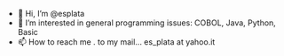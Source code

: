 - 👋 Hi, I’m @esplata
- 👀 I’m interested in general programming issues: COBOL, Java, Python, Basic
- 📫 How to reach me . to my mail... es_plata at yahoo.it

<!---
esplata/esplata is a ✨ special ✨ repository because its `README.md` (this file) appears on your GitHub profile.
You can click the Preview link to take a look at your changes.
--->
